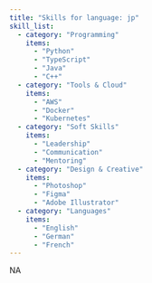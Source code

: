 ```yaml
---
title: "Skills for language: jp"
skill_list:
  - category: "Programming"
    items:
      - "Python"
      - "TypeScript"
      - "Java"
      - "C++"
  - category: "Tools & Cloud"
    items:
      - "AWS"
      - "Docker"
      - "Kubernetes"
  - category: "Soft Skills"
    items:
      - "Leadership"
      - "Communication"
      - "Mentoring"
  - category: "Design & Creative"
    items:
      - "Photoshop"
      - "Figma"
      - "Adobe Illustrator"
  - category: "Languages"
    items:
      - "English"
      - "German"
      - "French"
---
```


NA
